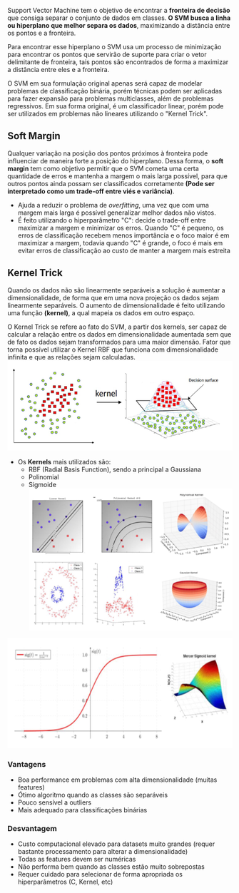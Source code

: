 Support Vector Machine tem o objetivo de encontrar a **fronteira de decisão** que consiga separar o conjunto de dados em classes. **O SVM busca a linha ou hiperplano que melhor separa os dados**, maximizando a distância entre os pontos e a fronteira.

Para encontrar esse hiperplano o SVM usa um processo de minimização para encontrar os pontos que servirão de suporte para criar o vetor delimitante de fronteira, tais pontos são encontrados de forma a maximizar a distância entre eles e a fronteira.

O SVM em sua formulação original apenas será capaz de modelar problemas de classificação binária, porém técnicas podem ser aplicadas para fazer expansão para problemas multiclasses, além de problemas regressivos. Em sua forma original, é um classificador linear, porém pode ser utilizados em problemas não lineares utilizando o "Kernel Trick".

## Soft Margin

Qualquer variação na posição dos pontos próximos à fronteira pode influenciar de maneira forte a posição do hiperplano. Dessa forma, o **soft margin** tem como objetivo permitir que o SVM cometa uma certa quantidade de erros e mantenha a margem o mais larga possível, para que outros pontos ainda possam ser classificados corretamente **(Pode ser interpretado como um trade-off entre viés e variância)**.
- Ajuda a reduzir o problema de *overfitting*, uma vez que com uma margem mais larga é possível generalizar melhor dados não vistos.
- É feito utilizando o hiperparâmetro "C": decide o trade-off entre maximizar a margem e minimizar os erros. Quando "C" é pequeno, os erros de classificação recebem menos importância e o foco maior é em maximizar a margem, todavia quando "C" é grande, o foco é mais em evitar erros de classificação ao custo de manter a margem mais estreita

## Kernel Trick

Quando os dados não são linearmente separáveis a solução é aumentar a dimensionalidade, de forma que em uma nova projeção os dados sejam linearmente separáveis. O aumento de dimensionalidade é feito utilizando uma função **(kernel)**, a qual mapeia os dados em outro espaço.

O Kernel Trick se refere ao fato do SVM, a partir dos kernels, ser capaz de calcular a relação entre os dados em dimensionalidade aumentada sem que de fato os dados sejam transformados para uma maior dimensão. Fator que torna possível utilizar o Kernel RBF que funciona com dimensionalidade infinita e que as relações sejam calculadas.
![Exemplo Kernel SVM|center](machinelearning/svm_kernel_example.png)
- Os **Kernels** mais utilizados são:
	- RBF (Radial Basis Function), sendo a principal a Gaussiana
	- Polinomial
	- Sigmoide
![Exemplo Kernels SVM|center](machinelearning/svm_kernels_examples.png)

![Exemplo Sigmoid Kernel|center](machinelearning/svm_sigmoid_kernel.png)

### Vantagens
- Boa performance em problemas com alta dimensionalidade (muitas features)
- Ótimo algoritmo quando as classes são separáveis
- Pouco sensível a outliers
- Mais adequado para classificações binárias

### Desvantagem
- Custo computacional elevado para datasets muito grandes (requer bastante processamento para alterar a dimensionalidade)
- Todas as features devem ser numéricas
- Não performa bem quando as classes estão muito sobrepostas
- Requer cuidado para selecionar de forma apropriada os hiperparâmetros (C, Kernel, etc)